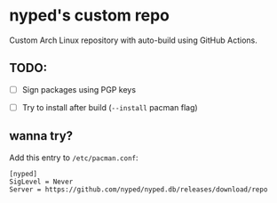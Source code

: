 # nyped's custom repo

Custom Arch Linux repository with auto-build using GitHub Actions.

## TODO:

- [ ] Sign packages using PGP keys
- [ ] Try to install after build (`--install` pacman flag)


## wanna try?

Add this entry to `/etc/pacman.conf`:

```
[nyped]
SigLevel = Never
Server = https://github.com/nyped/nyped.db/releases/download/repo
```
